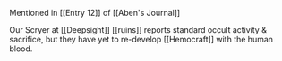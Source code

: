 Mentioned in [[Entry 12]] of [[Aben's Journal]]

Our Scryer at [[Deepsight]] [[ruins]] reports standard occult activity & sacrifice, but they have yet to re-develop [[Hemocraft]] with the human blood.